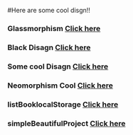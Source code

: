 #Here are some cool disgn!!

### Glassmorphism <a href="https://umarovsafarbek.github.io/simplProjectsFrontend/glassMorphism/index.html">Click here</a>
### Black Disagn <a href="https://umarovsafarbek.github.io/simplProjectsFrontend/cssTest/index.html">Click here</a>
### Some cool Disagn <a href="https://umarovsafarbek.github.io/simplProjectsFrontend/design1/index.html">Click here</a>
### Neomorphism Cool <a href="https://umarovsafarbek.github.io/simplProjectsFrontend/neuMotphism/indax.html">Click here</a>
### listBooklocalStorage <a href="https://umarovsafarbek.github.io/simplProjectsFrontend/listBooklocalStorage/index.html">Click here</a>
### simpleBeautifulProject <a href="https://umarovsafarbek.github.io/simplProjectsFrontend/simpleBeautifulProject/index1.html">Click here</a>
